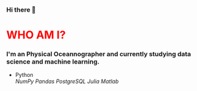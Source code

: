 ### Hi there 👋

<head>
<h1 style="color:red"> WHO AM I? </h1>

<h3> I'm an Physical Oceannographer and currently studying data science and machine learning. </h3>
</head>
<ul>
  <li>Python</li>
  <i>NumPy</i>
  <i>Pandas</i>
  <i>PostgreSQL</i>
  <i>Julia</i>
  <i>Matlab</i>
  
</ul>
</div>
